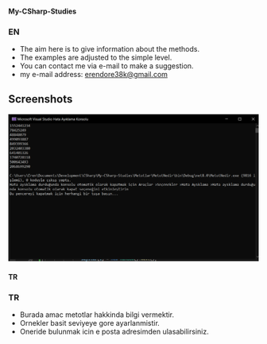 #### My-CSharp-Studies

### EN
* The aim here is to give information about the methods.
* The examples are adjusted to the simple level.
* You can contact me via e-mail to make a suggestion.
* my e-mail address: erendore38k@gmail.com

## Screenshots
![CSharp ](/Github/Assets/Images/Metot.png)

#### TR
      
### TR 
* Burada amac metotlar hakkinda bilgi vermektir.
* Ornekler basit seviyeye gore ayarlanmistir.
* Oneride bulunmak icin e posta adresimden ulasabilirsiniz.



